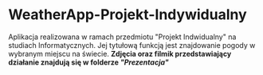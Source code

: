 # WeatherApp-Projekt-Indywidualny
Aplikacja realizowana w ramach przedmiotu "Projekt Indwidualny"  na studiach Informatycznych.
Jej tytułową funkcją jest znajdowanie pogody w wybranym miejscu na świecie.
**Zdjęcia oraz filmik przedstawiający działanie znajdują się w folderze _"Prezentacja"_**
